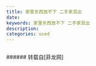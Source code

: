 ```yaml
---
title: 家里东西放不下 二手家具出
date: 
keywords: 家里东西放不下 二手家具出
description: 
categories: used
---
```

<td class="t_f" id="postmessage_1675392">

<img alt="" border="0" class="zoom" data-cf-modified-c6fd2b520d0208d7ed65aecb-="" file="http://www.flw.ph/data/appbyme/upload/image/201808/22/LPcNSB7ezZyf.jpg" id="aimg_Bec5o" lazyloadthumb="1" onclick="" onmouseover="" src="http://www.flw.ph/data/appbyme/upload/image/201808/22/LPcNSB7ezZyf.jpg"/><br/>
<img alt="" border="0" class="zoom" data-cf-modified-c6fd2b520d0208d7ed65aecb-="" file="http://www.flw.ph/data/appbyme/upload/image/201808/22/ayBe0wF4hWHI.jpg" id="aimg_StHEW" lazyloadthumb="1" onclick="" onmouseover="" src="http://www.flw.ph/data/appbyme/upload/image/201808/22/ayBe0wF4hWHI.jpg"/><br/>
<img alt="" border="0" class="zoom" data-cf-modified-c6fd2b520d0208d7ed65aecb-="" file="http://www.flw.ph/data/appbyme/upload/image/201808/22/BtXky5rErzUM.jpg" id="aimg_x04TL" lazyloadthumb="1" onclick="" onmouseover="" src="http://www.flw.ph/data/appbyme/upload/image/201808/22/BtXky5rErzUM.jpg"/><br/>
</td>
###### 转载自[菲龙网]